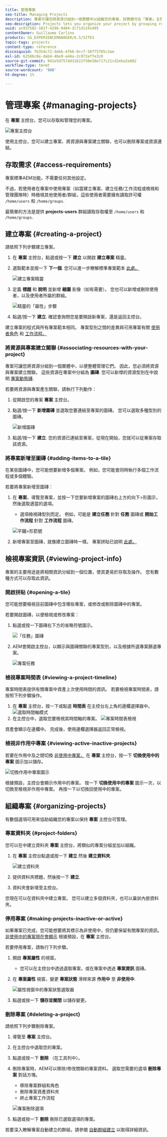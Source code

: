 ```yaml
---
title: 管理專案
seo-title: Managing Projects
description: 專案可讓您將資源分組到一個實體中以組織您的專案，該實體可在「專案」主控台中存取和管理
seo-description: Projects lets you organize your project by grouping resources into one entity which can be acessed and managed intheProjects console
uuid: ac937582-181f-429b-9404-3c71d1241495
contentOwner: Guillaume Carlino
products: SG_EXPERIENCEMANAGER/6.5/SITES
topic-tags: projects
content-type: reference
discoiquuid: fb354c72-debb-4fb6-9ccf-56ff5785c3ae
exl-id: 62586c8e-dab4-4be9-a44a-2c072effe3c0
source-git-commit: 941e5d7574d31622f50e50e717c21cd2eba2e602
workflow-type: tm+mt
source-wordcount: '980'
ht-degree: 1%

---
```



# 管理專案 {#managing-projects}

在 **專案** 主控台，您可以存取和管理您的專案。

![專案主控台](assets/projects-console.png)

使用主控台，您可以建立專案、將資源與專案建立關聯，也可以刪除專案或資源連結。

## 存取需求 {#access-requirements}

專案標準AEM功能，不需要任何其他設定。

不過，若使用者在專案中使用專案（如當建立專案、建立任務/工作流程或檢視和管理團隊時）時檢視其他使用者/群組，這些使用者需要擁有讀取許可權 `/home/users` 和 `/home/groups`.

最簡單的方法是提供 **projects-users** 群組讀取存取權至 `/home/users` 和 `/home/groups`.

## 建立專案 {#creating-a-project}

請依照下列步驟建立專案。

1. 在 **專案** 主控台，點選或按一下 **建立** 以開啟 **建立專案** 精靈。
1. 選取範本並按一下 **下一個**. 您可以進一步瞭解標準專案範本 [此處。](/help/sites-authoring/projects.md#project-templates)

   ![建立專案精靈](assets/create-project-wizard.png)

1. 定義 **標題** 和 **說明** 並新增 **縮圖** 影像（如有需要）。 您也可以新增或刪除使用者，以及使用者所屬的群組。

   ![精靈的「屬性」步驟](assets/create-project-wizard-properties.png)

1. 點選/按一下 **建立**. 確認會詢問您是要開啟新專案，還是返回主控台。

建立專案的程式與所有專案範本相同。 專案型別之間的差異與可用專案有關 [使用者角色](/help/sites-authoring/projects.md) 和 [工作流程。](/help/sites-authoring/projects-with-workflows.md)

### 將資源與專案建立關聯 {#associating-resources-with-your-project}

專案可讓您將資源分組到一個實體中，以便整體管理它們。 因此，您必須將資源與專案建立關聯。 這些資源在專案中分組為 **圖磚**. 您可以新增的資源型別在中說明 [專案動態磚](/help/sites-authoring/projects.md#project-tiles).

若要將資源與專案產生關聯，請執行下列動作：

1. 從開啟您的專案 **專案** 主控台。
1. 點選/按一下 **新增圖磚** 並選取您要連結至專案的圖磚。 您可以選取多種型別的圖磚。

   ![新增圖磚](assets/project-add-tile.png)

1. 點選/按一下 **建立**. 您的資源已連結至專案，從現在開始，您就可以從專案存取該資源。

### 將專案新增至圖磚 {#adding-items-to-a-tile}

在某些圖磚中，您可能想要新增多個專案。 例如，您可能會同時執行多個工作流程或多個體驗。

若要將專案新增至圖磚：

1. 在 **專案**，導覽至專案，並按一下您要新增專案的圖磚右上方的向下>形圖示，然後選取適當的選項。

   * 選項檢視磚型別而定。 例如，可能是 **建立任務** 針對 **任務** 圖磚或 **開始工作流程** 針對 **工作流程** 圖磚。

   ![平鋪>形箭號](assets/project-tile-create-task.png)

1. 新增專案至圖磚，就像建立圖磚時一樣。 專案拼貼已說明 [此處。](/help/sites-authoring/projects.md#project-tiles)

## 檢視專案資訊 {#viewing-project-info}

專案的主要用途是將相關資訊分組到一個位置，使其更易於存取及操作。 您有數種方式可以存取此資訊。

### 開啟拼貼 {#opening-a-tile}

您可能想要檢視目前圖磚中包含哪些專案，或修改或刪除圖磚中的專案。

若要開啟圖磚，以便檢視或修改專案：

1. 點選或按一下圖磚右下方的省略符號圖示。

   ![「任務」圖磚](assets/project-tile-tasks.png)

1. AEM會開啟主控台，以顯示與圖磚關聯的專案型別，以及根據所選專案篩選專案。

   ![專案任務](assets/project-tasks.png)

### 檢視專案時間表 {#viewing-a-project-timeline}

專案時間表提供有關專案中資產上次使用時間的資訊。 若要檢視專案時間表，請按照下列步驟操作。

1. 在 **專案** 主控台，按一下或點選 **時間表** 在主控台左上角的邊欄選擇器中。
   ![選取時間軸模式](assets/projects-timeline-rail.png)
2. 在主控台中，選取您要檢視其時間軸的專案。
   ![專案時間表檢視](assets/project-timeline-view.png)

資產會顯示在邊欄中。 完成後，使用邊欄選擇器返回正常檢視。

### 檢視非作用中專案 {#viewing-active-inactive-projects}

若要在作用中及之間切換 [非使用中專案，](#making-projects-inactive-or-active) 在 **專案** 主控台，按一下 **切換使用中的專案** 圖示加以儲存。

![切換作用中專案圖示](assets/projects-toggle-active.png)

根據預設，主控台會顯示作用中的專案。 按一下 **切換使用中的專案** 圖示一次，以切換至檢視非作用中專案。 再按一下以切換回使用中的專案。

## 組織專案 {#organizing-projects}

有數個選項可用來協助組織您的專案以保持 **專案** 主控台可管理。

### 專案資料夾 {#project-folders}

您可以在中建立資料夾 **專案** 主控台，將類似的專案分組並加以組織。

1. 在 **專案** 主控台點選或按一下 **建立** 然後 **建立資料夾**.

   ![建立資料夾](assets/project-create-folder.png)

1. 提供資料夾標題，然後按一下 **建立**.

1. 資料夾會新增至主控台。

您現在可以在資料夾中建立專案。 您可以建立多個資料夾，也可以巢狀內嵌資料夾。

### 停用專案 {#making-projects-inactive-or-active}

如果專案已完成，您可能想要將其標示為非使用中，但仍要保留有關專案的資訊。 [非使用中的專案現在會顯示](#viewing-active-inactive-projects) 根據預設，在 **專案** 主控台。

若要停用專案，請執行下列步驟。

1. 開啟 **專案屬性** 的視窗。
   * 您可以在主控台中透過選取專案，或在專案中透過 **專案資訊** 圖磚。
1. 在 **專案屬性** 視窗，變更 **專案狀態** 滑桿來源 **作用中** 至 **非使用中**.

   ![屬性視窗中的專案狀態選取器](assets/project-status.png)

1. 點選或按一下 **儲存並關閉** 以儲存變更。

### 刪除專案 {#deleting-a-project}

請依照下列步驟刪除專案。

1. 導覽至 **專案** 主控台。
1. 在主控台中選取您的專案。
1. 點選或按一下 **刪除** （在工具列中）。
1. 刪除專案時，AEM可以移除/修改關聯的專案資料。 選取您需要的選項 **刪除專案** 對話方塊。
   * 移除專案群組和角色
   * 刪除專案資產資料夾
   * 終止專案工作流程

   ![專案刪除選項](assets/project-delete-options.png)
1. 點選或按一下 **刪除** 刪除已選取選項的專案。

若要深入瞭解專案自動建立的群組，請參閱 [自動群組建立](/help/sites-authoring/projects.md#auto-group-creation) 以取得詳細資訊。
